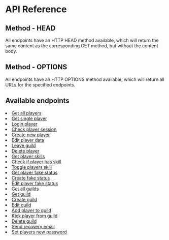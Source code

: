 # API Reference

## Method - HEAD

<p>All endpoints have an HTTP HEAD method available, which will return the same content as the corresponding GET method, but without the content body.</p>

## Method - OPTIONS

<p>All endpoints have an HTTP OPTIONS method available, which will return all URLs for the specified endpoints.</p>

## Available endpoints

<deflist collapsible="true" default-state="collapsed">
    <def title="Players">
		<list>
	        <li><a href="getAllPlayers.md">Get all players</a></li>
	        <li><a href="getPlayer.md">Get single player</a></li>
	        <li><a href="loginPlayer.md">Login player</a></li>
	        <li><a href="checkPlayerSession.md">Check player session</a></li>
	        <li><a href="createPlayer.md">Create new player</a></li>
	        <li><a href="editPlayer.md">Edit player data</a></li>
	        <li><a href="leaveGuild.md">Leave guild</a></li>
	        <li><a href="deletePlayer.md">Delete player</a></li>
        </list>
	</def>
	<def title="Skills">
		<list>
	        <li><a href="getSkills.md">Get player skills</a></li>
	        <li><a href="checkSkill.md">Check if player has skill</a></li>
	        <li><a href="toggleSkill.md">Toggle players skill</a></li>
        </list>
	</def>
	<def title="Skills">
		<list>
	        <li><a href="getFakeStatus.md">Get player fake status</a></li>
	        <li><a href="postFakeStatus.md">Create fake status</a></li>
	        <li><a href="patchFakeStatus.md">Edit player fake status</a></li>
        </list>
	</def>
	<def title="Guilds">
		<list>
	        <li><a href="getGuilds.md">Get all guilds</a></li>
	        <li><a href="getGuildSingle.md">Get guild</a></li>
	        <li><a href="postGuild.md">Create guild</a></li>
	        <li><a href="editGuild.md">Edit guild</a></li>
	        <li><a href="addPlayer.md">Add player to guild</a></li>
	        <li><a href="kickPlayer.md">Kick player from guild</a></li>
	        <li><a href="deleteGuild.md">Delete guild</a></li>
        </list>
	</def>
	<def title="Password recovery">
		<list>
	        <li><a href="send.md">Send recovery email</a></li>
	        <li><a href="patch.md">Set players new password</a></li>
        </list>
	</def>
</deflist>